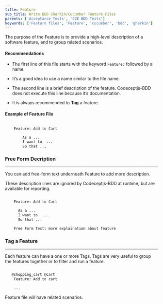 ```yaml
---
title: Feature
sub_title: Write BDD Gherkin/Cucumber Feature Files
parents: ['Acceptance Tests', 'E2E BDD Tests']
keywords: ['Feature files', 'Feature', 'cucumber', 'bdd', 'gherkin']
---
```


The purpose of the Feature is to provide a high-level description of a software feature, and to group related scenarios.

#### Recommendations

- The first line of this file starts with the keyword `Feature:` followed by a name.

- It’s a good idea to use a name similar to the file name.

- The second line is a brief description of the feature. Codeceptjs-BDD does not execute this line because it’s documentation.

- It is always recommended to **Tag** a feature.

#### Example of Feature File

```bash

    Feature: Add to Cart

        As a ...
        I want to  ...
        So that ...

```

### Free Form Decription

---

You can add free-form text underneath Feature to add more description.

These description lines are ignored by Codeceptjs-BDD at runtime, but are available for reporting.

```bash

    Feature: Add to Cart

      As a ...
      I want to  ...
      So that ...

    Free Form Text: more explaination about feature

```

### Tag a Feature

---

Each feature can have a one or more Tags. Tags are very useful to group the features together or to filter and run a feature.

```bash

   @shopping_cart @cart
    Feature: Add to cart

    ...
```

Feature file will have related scenarios.
